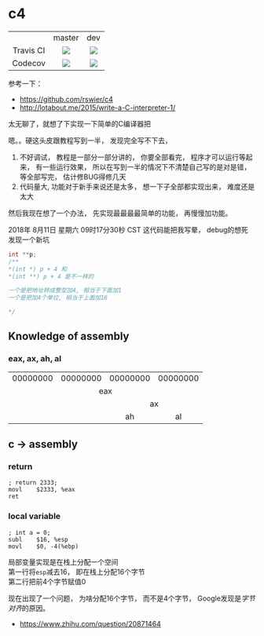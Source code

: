 # c4
<table>
   <tr>
      <td> </td>
      <td align="center"> master </td>
      <td align="center"> dev </td>
   </tr>
   <tr>
      <td align="center"> Travis CI </td>
      <td align="center">
         <a href="https://travis-ci.org/comwrg/c4"><img src="https://travis-ci.org/comwrg/c4.svg?branch=master"></a>
      </td>
      <td align="center">
         <a href="https://travis-ci.org/comwrg/c4"><img src="https://travis-ci.org/comwrg/c4.svg?branch=dev"></a>
      </td>
   </tr>
   <tr>
      <td align="center"> Codecov </td>
      <td align="center">
         <a href="https://codecov.io/gh/comwrg/c4"><img src="https://codecov.io/gh/comwrg/c4/branch/master/graph/badge.svg" /></a>
      </td>
      <td align="center">
         <a href="https://codecov.io/gh/comwrg/c4"><img src="https://codecov.io/gh/comwrg/c4/branch/dev/graph/badge.svg" /></a>
      </td>
   </tr>
</table>

参考一下：
* https://github.com/rswier/c4
* http://lotabout.me/2015/write-a-C-interpreter-1/

太无聊了，就想了下实现一下简单的C编译器把

嗯。。硬这头皮跟教程写到一半， 发现完全写不下去， 
1. 不好调试， 教程是一部分一部分讲的， 你要全部看完， 程序才可以运行等起来， 
   有一些运行效果， 所以在写到一半的情况下不清楚自己写的是对是错， 
   等全部写完， 估计修BUG得修几天
2. 代码量大, 功能对于新手来说还是太多， 想一下子全部都实现出来， 难度还是太大

然后我现在想了一个办法， 先实现最最最最简单的功能， 再慢慢加功能。

2018年 8月11日 星期六 09时17分30秒 CST
这代码能把我写晕， debug的想死   
发现一个新坑   
```c
int **p;
/**
*(int *) p + 4 和 
*(int **) p + 4 是不一样的

一个是把地址转成整型加4, 相当于下面加1
一个是把加4个单位, 相当于上面加16

*/
```
## Knowledge of assembly

### eax, ax, ah, al
<table>
   <tr>
      <td> 00000000 </td>
      <td> 00000000 </td>
      <td> 00000000 </td>
      <td> 00000000 </td>
   </tr>
   <tr>
      <td colspan="4" align="center"> eax </td>
   </tr>
   <tr>
      <td colspan="2"> </td>
      <td colspan="2" align="center"> ax </td>
   </tr>
   <tr>
      <td colspan="2"> </td>
      <td align="center"> ah </td>
      <td align="center"> al </td>
   </tr>
</table>

## c -> assembly

### return
```assembly
; return 2333;
movl    $2333, %eax
ret
```

### local variable
```assembly
; int a = 0;
subl	$16, %esp
movl	$0, -4(%ebp)
```
局部变量实现是在栈上分配一个空间   
第一行将`esp`减去16， 即在栈上分配16个字节   
第二行把前4个字节赋值0   

现在出现了一个问题， 为啥分配16个字节， 而不是4个字节， Google发现是*字节对齐*的原因。

* https://www.zhihu.com/question/20871464

